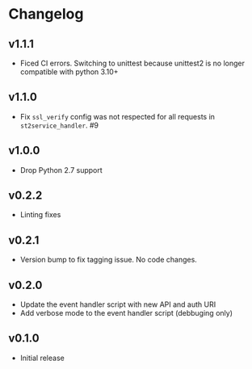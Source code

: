 # Changelog

## v1.1.1

* Ficed CI errors. Switching to unittest because unittest2 is no longer compatible with python 3.10+

## v1.1.0

* Fix `ssl_verify` config was not respected for all requests in `st2service_handler`. #9
  
## v1.0.0

* Drop Python 2.7 support

## v0.2.2

* Linting fixes

## v0.2.1

* Version bump to fix tagging issue. No code changes.

## v0.2.0

* Update the event handler script with new API and auth URI
* Add verbose mode to the event handler script (debbuging only)

## v0.1.0

* Initial release


